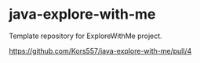 # java-explore-with-me
Template repository for ExploreWithMe project.

https://github.com/Kors557/java-explore-with-me/pull/4

